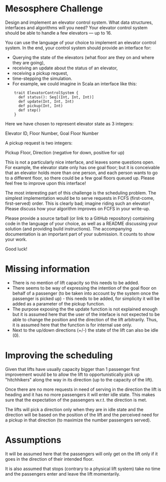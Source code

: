 # Mesosphere Challenge

Design and implement an elevator control system. What data structures, interfaces and algorithms will you need? Your elevator control system should be able to handle a few elevators — up to 16.

You can use the language of your choice to implement an elevator control system. In the end, your control system should provide an interface for:

* Querying the state of the elevators (what floor are they on and where they are going),
* receiving an update about the status of an elevator,
* receiving a pickup request,
* time-stepping the simulation.
* For example, we could imagine in Scala an interface like this:

```
    trait ElevatorControlSystem {
      def status(): Seq[(Int, Int, Int)]
      def update(Int, Int, Int)
      def pickup(Int, Int)
      def step()
    }
```

Here we have chosen to represent elevator state as 3 integers:

Elevator ID, Floor Number, Goal Floor Number

A pickup request is two integers:

Pickup Floor, Direction (negative for down, positive for up)

This is not a particularly nice interface, and leaves some questions open.
For example, the elevator state only has one goal floor; but it is conceivable
that an elevator holds more than one person, and each person wants to go
to a different floor, so there could be a few goal floors queued up.
Please feel free to improve upon this interface!

The most interesting part of this challenge is the scheduling problem.
The simplest implementation would be to serve requests in FCFS
(first-come, first-served) order. This is clearly bad; imagine riding
such an elevator! Please discuss how your algorithm improves on FCFS
in your write-up.

Please provide a source tarball (or link to a GitHub repository) containing
code in the language of your choice, as well as a README discussing
your solution (and providing build instructions). The accompanying documentation
is an important part of your submission. It counts to show your work.

Good luck!

# Missing information

* There is no mention of lift capacity so this needs to be added.
* There seems to be way of expressing the intention of the goal floor
  on behalf of a passenger (to be taken into account by the system once
  the passenger is picked up) - this needs to be added, for simplicity
  it will be added as a parameter of the pickup function.
* The purpose exposing the the update function is not explained enough
  but it is assumed here that the user of the inteface is not expected
  to be able to change the position and the direction of the lift arbitrarily.
  Thus, it is assumed here that the function is for internal use only.
* Next to the up/down directions (+/-) the state of the lift can also be idle
  (0).

# Improving the scheduling

Given that lifts have usually capacity bigger than 1 passenger first improvement
would be to allow the lift to opportunistically pick up "hitchhikers" along
the way in its direction (up to the capacity of the lift).

Once there are no more requests in need of serving in the direction the lift
is heading and it has no more passengers it will enter idle state. This
makes sure that the expectation of the passengers w.r.t. the direction is met.

The lifts will pick a direction only when they are in idle state
and the direction will be based on the position of the lift and the perceived
need for a pickup in that direction (to maximize the number passengers served).

# Assumptions

It will be assumed here that the passengers will only get on the lift only
if it goes in the direction of their intended floor.

It is also assumed that stops (contrary to a physical lift system) take no time
and the passengers enter and leave the lift momentarily.

